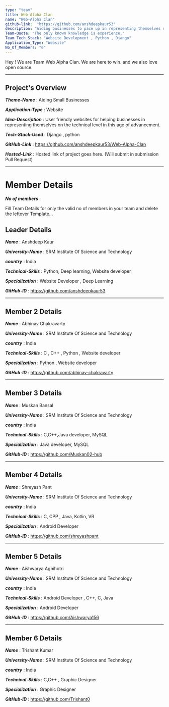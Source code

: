 ```yaml
---
type: "team"                                                        
title: Web-Alpha Clan
name: "Web-Alpha Clan"
github-link:  "https://github.com/anshdeepkaur53"
description: "Aiding businesses to pace up in representing themselves on a technical front."
Team-Quote: "The only known knowledge is experience."
Team_Tech_Stack: "Website Development , Python , Django"
Application_Type: "Website"
No_Of_Members: "6"
---
```


Hey ! We are Team Web Alpha Clan. We are here to win. and we also love open source.

---

## Project's Overview

_**Theme-Name**_ : Aiding Small Businesses

_**Application-Type**_ : Website 

_**Idea-Description**_ :   User friendly websites for helping businesses in representing themselves on the technical level in this age of advancement.

_**Tech-Stack-Used**_ :   Django , python 

_**GitHub-Link**_ :  https://github.com/anshdeepkaur53/Web-Alpha-Clan

_**Hosted-Link**_ :    Hosted link of project goes here. (Will submit in submission Pull Request)

---

# Member Details

_**No of members**_ : 

Fill Team Details for only the valid no of members in your team and delete the leftover Template...

## Leader Details

_**Name**_ : Anshdeep Kaur

_**University-Name**_ : SRM Institute Of Science and Technology

_**country**_ : India
 
_**Technical-Skills**_ :  Python, Deep learning, Website developer

_**Specialization**_ : Website Developer , Deep Learning

_**GitHub-ID**_ :  https://github.com/anshdeepkaur53

---

## Member 2 Details

_**Name**_ : Abhinav Chakravarty

_**University-Name**_ : SRM Institute Of Science and Technology

_**country**_ : India
 
_**Technical-Skills**_ : C , C++ , Python , Website developer

_**Specialization**_ : Python , Website developer

_**GitHub-ID**_ :  https://github.com/abhinav-chakravarty

---

## Member 3 Details

_**Name**_ : Muskan Bansal

_**University-Name**_ : SRM Institute Of Science and Technology

_**country**_ : India
 
_**Technical-Skills**_ : C,C++,Java developer, MySQL

_**Specialization**_ : Java developer, MySQL

_**GitHub-ID**_ :  https://github.com/Muskan02-hub

---

## Member 4 Details

_**Name**_ : Shreyash Pant

_**University-Name**_ : SRM Institute Of Science and Technology

_**country**_ : India
 
_**Technical-Skills**_ :  C, CPP , Java, Kotlin, VR

_**Specialization**_ : Android Developer

_**GitHub-ID**_ :  https://github.com/shreyashpant

---

## Member 5 Details

_**Name**_ : Aishwarya Agnihotri

_**University-Name**_ : SRM Institute Of Science and Technology

_**country**_ : India
 
_**Technical-Skills**_ : Android Developer , C++, C, Java 

_**Specialization**_ : Android Developer

_**GitHub-ID**_ : https://github.com/Aishwarya156

---

## Member 6 Details

_**Name**_ : Trishant Kumar

_**University-Name**_ : SRM Institute Of Science and Technology

_**country**_ : India
 
_**Technical-Skills**_ : C,C++ , Graphic Designer

_**Specialization**_ : Graphic Designer

_**GitHub-ID**_ :  https://github.com/Trishant0


